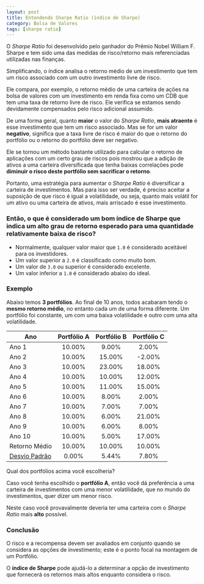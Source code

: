 ```yaml
---
layout: post
title: Entendendo Sharpe Ratio (índice de Sharpe)
category: Bolsa de Valores
tags: [sharpe ratio]
---
```


O _Sharpe Ratio_ foi desenvolvido pelo ganhador do Prêmio Nobel William F. Sharpe e tem sido uma das medidas de risco/retorno mais referenciadas utilizadas nas finanças.

Simplificando, o índice analisa o retorno médio de um investimento que tem um risco associado com um outro investimento livre de risco.

Ele compara, por exemplo, o retorno médio de uma carteira de ações na bolsa de valores com um investimento em renda fixa como um CDB que tem uma taxa de retorno livre de risco. Ele verifica se estamos sendo devidamente compensados pelo risco adicional assumido. 

De uma forma geral, quanto **maior** o valor do _Sharpe Ratio_, **mais atraente** é esse investimento que tem um risco associado. Mas se for um valor **negativo**, significa que a taxa livre de risco é maior do que o retorno do portfólio ou o retorno do portfólio deve ser negativo.

Ele se tornou um método bastante utilizado para calcular o retorno de aplicações com um certo grau de riscos pois mostrou que a adição de ativos a uma carteira diversificada que tenha baixas correlações pode **diminuir o risco deste portfólio sem sacrificar o retorno**.

Portanto, uma estratégia para aumentar o _Sharpe Ratio_ é diversificar a carteira de investimentos. Mas para isso ser verdade, é preciso aceitar a suposição de que risco é igual a volatilidade, ou seja, quanto mais volátil for um ativo ou uma carteira de ativos, mais arriscado é esse investimento.

### Então, o que é considerado um bom índice de Sharpe que indica um alto grau de retorno esperado para uma quantidade relativamente baixa de risco?

 - Normalmente, qualquer valor maior que `1.0` é considerado aceitável para os investidores.
 - Um valor superior a `2.0` é classificado como muito bom.
 - Um valor de `3.0` ou superior é considerado excelente.
 - Um valor inferior a `1.0` é considerado abaixo do ideal.
 
### Exemplo
 
 Abaixo temos **3 portfólios**. Ao final de 10 anos, todos acabaram tendo o **mesmo retorno médio**, no entanto cada um de uma forma diferente. Um portfólio foi constante, um com uma baixa volatilidade e outro com uma alta volatilidade.
 
|Ano | Portfólio A | Portfólio B | Portfólio C|
|----|:-----------:|:-----------:|:----------:|
|Ano 1 |	10.00% | 9.00% | 2.00%|
|Ano 2 |	10.00% | 15.00%	| -2.00%|
|Ano 3 |	10.00% | 23.00%	| 18.00%|
|Ano 4 |	10.00% | 10.00%	| 12.00%|
|Ano 5 |	10.00% | 11.00% | 15.00%|
|Ano 6 |	10.00% | 8.00% | 2.00%|
|Ano 7 |	10.00% | 7.00% | 7.00%|
|Ano 8 |	10.00% | 6.00% | 21.00%|
|Ano 9 |	10.00% | 6.00% | 8.00%|
|Ano 10 |	10.00% | 5.00% | 17.00%|
|Retorno Médio | 10.00% | 10.00%	| 10.00%|
|[Desvio Padrão](https://albertoivo.github.io/medidas-de-dispersao-desvio-padrao/) | 0.00% | 5.44% | 7.80%|

Qual dos portfólios acima você escolheria?

Caso você tenha escolhido o **portfólio A**, então você dá preferência a uma carteira de investimentos com uma menor volatilidade, que no mundo do investimentos, quer dizer um menor risco.

Neste caso você provavalmente deveria ter uma carteira com o _Sharpe Ratio_ mais **alto** possível. 

### Conclusão

O risco e a recompensa devem ser avaliados em conjunto quando se considera as opções de investimento; este é o ponto focal na montagem de um Portfólio.

O **índice de Sharpe** pode ajudá-lo a determinar a opção de investimento que fornecerá os retornos mais altos enquanto considera o risco.